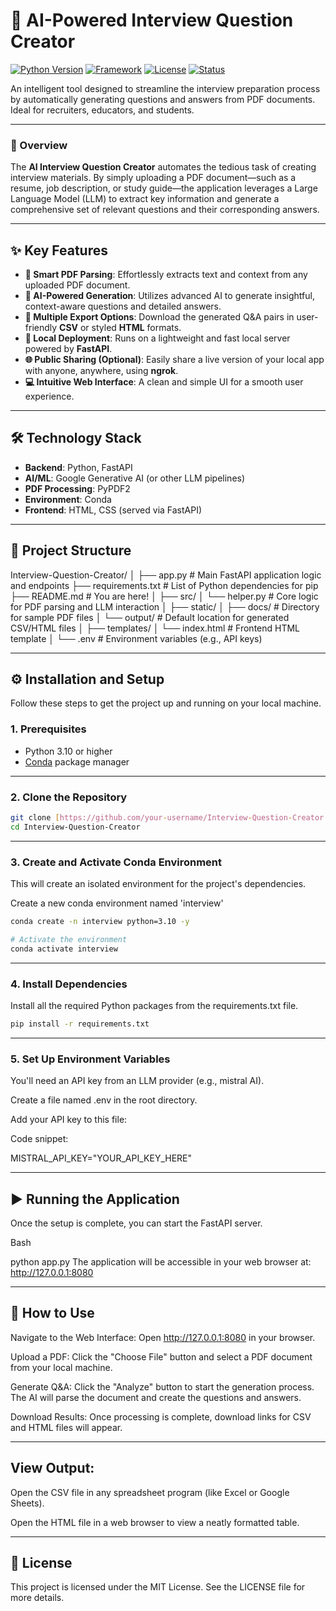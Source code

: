 # 🤖 AI-Powered Interview Question Creator

[![Python Version](https://img.shields.io/badge/Python-3.10%2B-blue.svg)](https://www.python.org/downloads/)
[![Framework](https://img.shields.io/badge/Framework-FastAPI-green.svg)](https://fastapi.tiangolo.com/)
[![License](https://img.shields.io/badge/License-MIT-yellow.svg)](LICENSE)
[![Status](https://img.shields.io/badge/status-active-success.svg)]()

An intelligent tool designed to streamline the interview preparation process by automatically generating questions and answers from PDF documents. Ideal for recruiters, educators, and students.

---

### 🌟 Overview

The **AI Interview Question Creator** automates the tedious task of creating interview materials. By simply uploading a PDF document—such as a resume, job description, or study guide—the application leverages a Large Language Model (LLM) to extract key information and generate a comprehensive set of relevant questions and their corresponding answers.

---

## ✨ Key Features

* **📄 Smart PDF Parsing**: Effortlessly extracts text and context from any uploaded PDF document.
* **🧠 AI-Powered Generation**: Utilizes advanced AI to generate insightful, context-aware questions and detailed answers.
* **💾 Multiple Export Options**: Download the generated Q&A pairs in user-friendly **CSV** or styled **HTML** formats.
* **🚀 Local Deployment**: Runs on a lightweight and fast local server powered by **FastAPI**.
* **🌐 Public Sharing (Optional)**: Easily share a live version of your local app with anyone, anywhere, using **ngrok**.
* **💻 Intuitive Web Interface**: A clean and simple UI for a smooth user experience.

---

## 🛠️ Technology Stack

* **Backend**: Python, FastAPI
* **AI/ML**: Google Generative AI (or other LLM pipelines)
* **PDF Processing**: PyPDF2
* **Environment**: Conda
* **Frontend**: HTML, CSS (served via FastAPI)

---

## 📂 Project Structure

Interview-Question-Creator/
│
├── app.py                  # Main FastAPI application logic and endpoints
├── requirements.txt        # List of Python dependencies for pip
├── README.md               # You are here!
│
├── src/
│   └── helper.py           # Core logic for PDF parsing and LLM interaction
│
├── static/
│   ├── docs/               # Directory for sample PDF files
│   └── output/             # Default location for generated CSV/HTML files
│
├── templates/
│   └── index.html          # Frontend HTML template
│
└── .env                    # Environment variables (e.g., API keys)


---

## ⚙️ Installation and Setup

Follow these steps to get the project up and running on your local machine.

### 1. Prerequisites

* Python 3.10 or higher
* [Conda](https://docs.conda.io/en/latest/miniconda.html) package manager

---


### 2. Clone the Repository

```bash
git clone [https://github.com/your-username/Interview-Question-Creator.git](https://github.com/your-username/Interview-Question-Creator.git)
cd Interview-Question-Creator
```

---


### 3. Create and Activate Conda Environment
This will create an isolated environment for the project's dependencies.


Create a new conda environment named 'interview'
```bash
conda create -n interview python=3.10 -y

# Activate the environment
conda activate interview
```

---


### 4. Install Dependencies
Install all the required Python packages from the requirements.txt file.

```bash
pip install -r requirements.txt
```

---


### 5. Set Up Environment Variables
You'll need an API key from an LLM provider (e.g., mistral AI).

Create a file named .env in the root directory.

Add your API key to this file:

Code snippet:

MISTRAL_API_KEY="YOUR_API_KEY_HERE"

---


## ▶️ Running the Application
Once the setup is complete, you can start the FastAPI server.

Bash

python app.py
The application will be accessible in your web browser at:
http://127.0.0.1:8080

---

## 📝 How to Use
Navigate to the Web Interface: Open http://127.0.0.1:8080 in your browser.

Upload a PDF: Click the "Choose File" button and select a PDF document from your local machine.

Generate Q&A: Click the "Analyze" button to start the generation process. The AI will parse the document and create the questions and answers.

Download Results: Once processing is complete, download links for CSV and HTML files will appear.


---


## View Output:

Open the CSV file in any spreadsheet program (like Excel or Google Sheets).

Open the HTML file in a web browser to view a neatly formatted table.

---


## 📜 License
This project is licensed under the MIT License. See the LICENSE file for more details.

